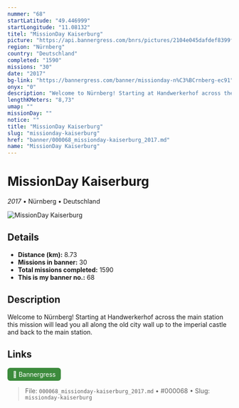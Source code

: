 ```yaml
---
nummer: "68"
startLatitude: "49.446999"
startLongitude: "11.08132"
titel: "MissionDay Kaiserburg"
picture: "https://api.bannergress.com/bnrs/pictures/2104e045dafdef8399f8f8b76ec19f50"
region: "Nürnberg"
country: "Deutschland"
completed: "1590"
missions: "30"
date: "2017"
bg-link: "https://bannergress.com/banner/missionday-n%C3%BCrnberg-ec91"
onyx: "0"
description: "Welcome to Nürnberg! Starting at Handwerkerhof across the main station this mission will lead you all along the old city wall up to the imperial castle and back to the main station."
lengthKMeters: "8,73"
umap: ""
missionDay: ""
notice: ""
title: "MissionDay Kaiserburg"
slug: "missionday-kaiserburg"
href: "banner/000068_missionday-kaiserburg_2017.md"
name: "MissionDay Kaiserburg"
---
```

# MissionDay Kaiserburg

*2017* • Nürnberg • Deutschland

![MissionDay Kaiserburg](https://api.bannergress.com/bnrs/pictures/2104e045dafdef8399f8f8b76ec19f50)



## Details
- **Distance (km):** 8.73
- **Missions in banner:** 30
- **Total missions completed:** 1590
- **This is my banner no.:** 68



## Description
Welcome to Nürnberg! Starting at Handwerkerhof across the main station this mission will lead you all along the old city wall up to the imperial castle and back to the main station.



## Links
<a href="https://bannergress.com/banner/missionday-n%C3%BCrnberg-ec91" target="_blank" style="display:inline-block;margin-right:8px;padding:6px 12px;background:#3c8b3c;color:#fff;text-decoration:none;border-radius:6px;">🔗 Bannergress</a>



> File: `000068_missionday-kaiserburg_2017.md` • #000068 • Slug: `missionday-kaiserburg`
